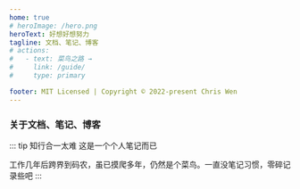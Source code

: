 ```yaml
---
home: true
# heroImage: /hero.png
heroText: 好想好想努力
tagline: 文档、笔记、博客
# actions:
#   - text: 菜鸟之路 →
#     link: /guide/
#     type: primary

footer: MIT Licensed | Copyright © 2022-present Chris Wen
---
```


### 关于文档、笔记、博客

::: tip 知行合一太难
这是一个个人笔记而已

工作几年后跨界到码农，虽已摸爬多年，仍然是个菜鸟。一直没笔记习惯，零碎记录些吧
:::
